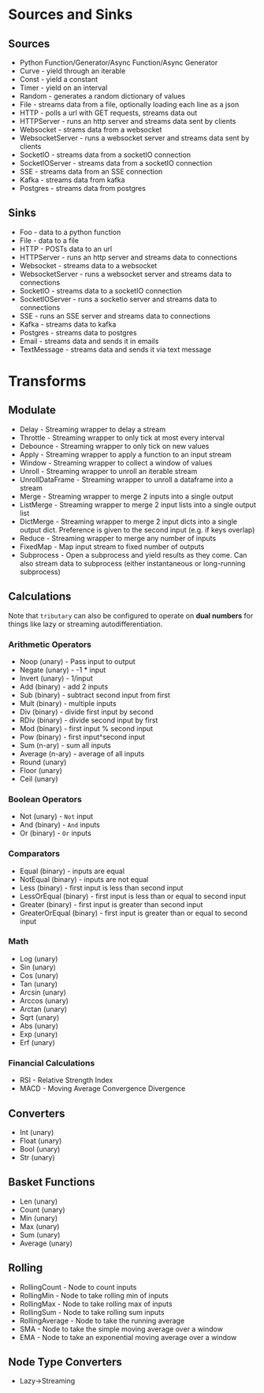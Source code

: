 # Sources and Sinks
## Sources
- Python Function/Generator/Async Function/Async Generator
- Curve - yield through an iterable
- Const - yield a constant
- Timer - yield on an interval
- Random - generates a random dictionary of values
- File - streams data from a file, optionally loading each line as a json
- HTTP - polls a url with GET requests, streams data out
- HTTPServer - runs an http server and streams data sent by clients
- Websocket - strams data from a websocket
- WebsocketServer - runs a websocket server and streams data sent by clients
- SocketIO - streams data from a socketIO connection
- SocketIOServer - streams data from a socketIO connection
- SSE - streams data from an SSE connection
- Kafka - streams data from kafka
- Postgres - streams data from postgres

## Sinks
- Foo - data to a python function
- File - data to a file
- HTTP - POSTs data to an url
- HTTPServer - runs an http server and streams data to connections
- Websocket - streams data to a websocket
- WebsocketServer - runs a websocket server and streams data to connections
- SocketIO - streams data to a socketIO connection
- SocketIOServer - runs a socketio server and streams data to connections
- SSE - runs an SSE server and streams data to connections
- Kafka - streams data to kafka
- Postgres - streams data to postgres
- Email - streams data and sends it in emails
- TextMessage - streams data and sends it via text message

# Transforms
## Modulate
- Delay - Streaming wrapper to delay a stream
- Throttle - Streaming wrapper to only tick at most every interval
- Debounce - Streaming wrapper to only tick on new values
- Apply - Streaming wrapper to apply a function to an input stream
- Window - Streaming wrapper to collect a window of values
- Unroll - Streaming wrapper to unroll an iterable stream
- UnrollDataFrame - Streaming wrapper to unroll a dataframe into a stream
- Merge - Streaming wrapper to merge 2 inputs into a single output
- ListMerge - Streaming wrapper to merge 2 input lists into a single output list
- DictMerge - Streaming wrapper to merge 2 input dicts into a single output dict. Preference is given to the second input (e.g. if keys overlap)
- Reduce - Streaming wrapper to merge any number of inputs
- FixedMap - Map input stream to fixed number of outputs
- Subprocess - Open a subprocess and yield results as they come. Can also stream data to subprocess (either instantaneous or long-running subprocess)


## Calculations
Note that `tributary` can also be configured to operate on **dual numbers** for things like lazy or streaming autodifferentiation.

### Arithmetic Operators
- Noop (unary) - Pass input to output
- Negate (unary) - -1 * input
- Invert (unary) - 1/input
- Add (binary) - add 2 inputs
- Sub (binary) - subtract second input from first
- Mult (binary) - multiple inputs
- Div (binary) - divide first input by second
- RDiv (binary) - divide second input by first
- Mod (binary) - first input % second input
- Pow (binary) - first input^second input
- Sum (n-ary) - sum all inputs
- Average (n-ary) - average of all inputs
- Round (unary)
- Floor (unary)
- Ceil (unary)

### Boolean Operators
- Not (unary) - `Not` input
- And (binary) - `And` inputs
- Or (binary) - `Or` inputs

### Comparators
- Equal (binary) - inputs are equal
- NotEqual (binary) - inputs are not equal
- Less (binary) - first input is less than second input
- LessOrEqual (binary) - first input is less than or equal to second input
- Greater (binary) - first input is greater than second input
- GreaterOrEqual (binary) - first input is greater than or equal to second input

### Math
- Log (unary)
- Sin (unary)
- Cos (unary)
- Tan (unary)
- Arcsin (unary)
- Arccos (unary)
- Arctan (unary)
- Sqrt (unary)
- Abs (unary)
- Exp (unary)
- Erf (unary)

### Financial Calculations
- RSI - Relative Strength Index
- MACD - Moving Average Convergence Divergence

## Converters
- Int (unary)
- Float (unary)
- Bool (unary)
- Str (unary)

## Basket Functions
- Len (unary)
- Count (unary)
- Min (unary)
- Max (unary)
- Sum (unary)
- Average (unary)

## Rolling
- RollingCount - Node to count inputs
- RollingMin - Node to take rolling min of inputs
- RollingMax - Node to take rolling max of inputs
- RollingSum - Node to take rolling sum inputs
- RollingAverage - Node to take the running average
- SMA - Node to take the simple moving average over a window
- EMA - Node to take an exponential moving average over a window

## Node Type Converters
- Lazy->Streaming
